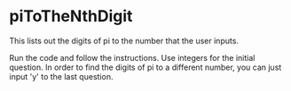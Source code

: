 # piToTheNthDigit
This lists out the digits of pi to the number that the user inputs.

Run the code and follow the instructions. Use integers for the initial question.
In order to find the digits of pi to a different number, you can just input 'y' to the last question.

